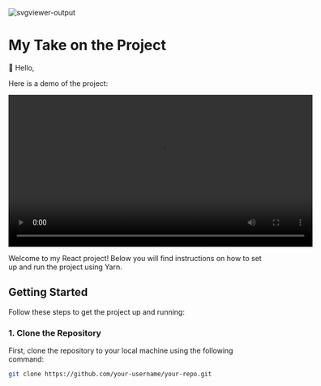 ![svgviewer-output](https://github.com/ElloTechnology/backend_takehome/assets/3518127/561bc8d4-bffc-4360-b9ea-61e876bcec93)

# My Take on the Project

👋 Hello,

Here is a demo of the project:

<video width="600" controls>
    <source src="https://github.com/Stewart-Okwaro/Ello_Engineering-Challenge-by-Stewart-Okwaro/raw/main/frontend/src/assets/Ello%20Frontend%20demo.mp4" type="video/mp4">
  Your browser does not support the video tag.
</video>

Welcome to my React project! Below you will find instructions on how to set up and run the project using Yarn.

## Getting Started

Follow these steps to get the project up and running:

### 1. Clone the Repository

First, clone the repository to your local machine using the following command:

```sh
git clone https://github.com/your-username/your-repo.git




